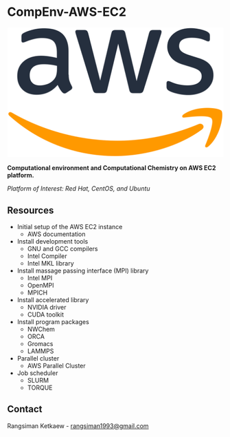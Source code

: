 # CompEnv-AWS-EC2

![aws-logo](images/1200px-Amazon_Web_Services_Logo.svg.png)

**Computational environment and Computational Chemistry on AWS EC2 platform.**

*Platform of Interest: Red Hat, CentOS, and Ubuntu*

## Resources

- Initial setup of the AWS EC2 instance
  - AWS documentation
- Install development tools
  - GNU and GCC compilers
  - Intel Compiler
  - Intel MKL library
- Install massage passing interface (MPI) library
  - Intel MPI
  - OpenMPI
  - MPICH
- Install accelerated library
  - NVIDIA driver
  - CUDA toolkit
- Install program packages
  - NWChem
  - ORCA
  - Gromacs
  - LAMMPS
- Parallel cluster
  - AWS Parallel Cluster
- Job scheduler
  - SLURM
  - TORQUE

## Contact

Rangsiman Ketkaew - rangsiman1993@gmail.com

